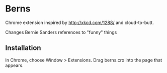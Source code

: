 Berns
=============

Chrome extension inspired by http://xkcd.com/1288/ and cloud-to-butt.

Changes Bernie Sanders references to "funny" things


Installation
------------

In Chrome, choose Window > Extensions.  Drag berns.crx into the page that appears.
